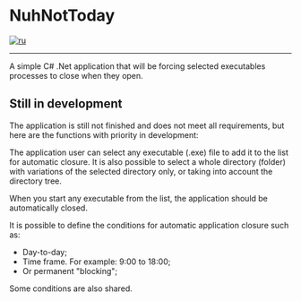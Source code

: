# NuhNotToday

[![ru](https://img.shields.io/badge/lang-ru-red.svg)](README.ru.md)

---

A simple C# .Net application that will be forcing selected executables processes to close when they open.

## Still in development

The application is still not finished and does not meet all requirements, but here are the functions with priority in development:

The application user can select any executable (.exe) file to add it to the list for automatic closure.
It is also possible to select a whole directory (folder) with variations of the selected directory only, or taking into account the directory tree.

When you start any executable from the list, the application should be automatically closed.

It is possible to define the conditions for automatic application closure such as:
* Day-to-day;
* Time frame. For example: 9:00 to 18:00;
* Or permanent "blocking";

Some conditions are also shared.
